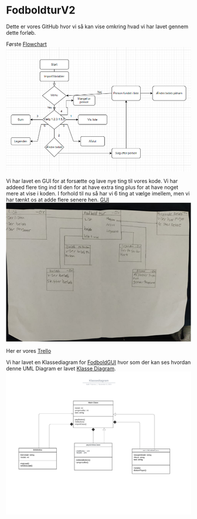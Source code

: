 # FodboldturV2
Dette er vores GitHub hvor vi så kan vise omkring hvad vi har lavet gennem dette forløb.

Første [Flowchart](flowchartbenson.PNG)
![Flowchart](flowchartbenson.PNG)

Vi har lavet en GUI for at forsætte og lave nye ting til vores kode.
Vi har addeed flere ting ind til den for at have extra ting
plus for at have noget mere at vise i koden. I forhold til nu så har vi 6 ting at vælge imellem, men vi har tænkt os at
adde flere senere hen. [GUI](GUI.jpg)
![GUI](GUI.jpg)


Her er vores [Trello](https://trello.com/b/4R1T6xsX/fodboldturgui)

Vi har lavet en Klassediagram for [FodboldGUI](https://github.com/Robotto/fodboldGUI) hvor som der kan ses hvordan denne UML Diagram er lavet
[Klasse Diagram](Klassediagram.png). 
![KlasseDiagram](KlassediagramUnzoomed.png)




